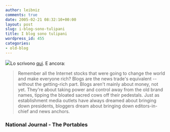 ```yaml
---
author: leibniz
comments: true
date: 2005-02-21 08:32:10+00:00
layout: post
slug: i-blog-sono-tulipani
title: I blog sono tulipani
wordpress_id: 455
categories:
- old-blog
---
```


![](http://www.theportables.com/ImagesContent/tulip.gif)Lo scrivono [qui](http://nationaljournal.com/powers.htm). E ancora:




> 

> 
> Remember all the Internet stocks that were going to change the world
and make everyone rich? Blogs are the news trade's equivalent --
without the getting-rich part. Blogs aren't mainly about money, not
yet. They're about taking power and control away from the old brand
names, tipping the bloated sacred cows off their pedestals. Just as
establishment media outlets have always dreamed about bringing down
presidents, bloggers dream about bringing down editors-in-chief and
news anchors. 




### National Journal - The Portables
